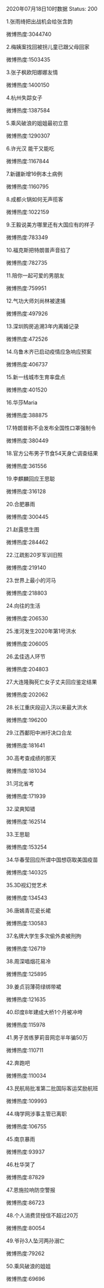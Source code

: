 2020年07月18日10时数据
Status: 200

1.张雨绮把出战机会给张含韵

微博热度:3044740

2.梅姨案找回被拐儿童已跟父母回家

微博热度:1503435

3.张子枫欧阳娜娜友情

微博热度:1400150

4.杭州失踪女子

微博热度:1387584

5.乘风破浪的姐姐最初立意

微博热度:1290307

6.许光汉 能干又能吃

微博热度:1167844

7.新疆新增16例本土病例

微博热度:1160795

8.成都火锅如何无声揽客

微博热度:1022159

9.王毅说美方哪里还有大国应有的样子

微博热度:783349

10.福克斯把特朗普声音掐了

微博热度:782735

11.陪你一起可爱的男朋友

微博热度:759951

12.气功大师刘尚林被逮捕

微博热度:497926

13.深圳购房追溯3年内离婚记录

微博热度:472526

14.乌鲁木齐已启动疫情应急响应预案

微博热度:406737

15.新一线城市生育率盘点

微博热度:401520

16.华莎Maria

微博热度:388875

17.特朗普称不会发布全国性口罩强制令

微博热度:380449

18.官方公布男子节食54天身亡调查结果

微博热度:361556

19.李麒麟回应王思聪

微博热度:316128

20.合肥暴雨

微博热度:300445

21.赵露思生图

微博热度:284462

22.江疏影20岁军训旧照

微博热度:219140

23.世界上最小的河马

微博热度:218803

24.向往的生活

微博热度:206530

25.淮河发生2020年第1号洪水

微博热度:206005

26.孟佳选人环节

微博热度:204803

27.大连隆胸死亡女子丈夫回应鉴定结果

微博热度:202062

28.长江重庆段迎入汛以来最大洪水

微博热度:196200

29.江西鄱阳中洲圩决口合龙

微博热度:181641

30.高考查成绩的那天

微博热度:181034

31.河北省考

微博热度:171939

32.梁爽知错

微博热度:162514

33.王思聪

微博热度:153254

34.华春莹回应所谓中国想窃取美国疫苗

微博热度:140325

35.3D视幻觉艺术

微博热度:134543

36.唐嫣青花瓷长裙

微博热度:130583

37.名牌大学生多次偷外卖被刑拘

微博热度:126719

38.周深唱烟花易冷

微博热度:125895

39.姜贞羽薄荷绿绑带裙

微博热度:121635

40.印度8年建成大桥1个月被冲垮

微博热度:115978

41.男子苦练萝莉音网恋半年骗50万

微博热度:110711

42.奔跑吧

微博热度:110034

43.民航局批准第二批国际客运奖励航班

微博热度:109993

44.嗨学网涉事主管已离职

微博热度:106755

45.南京暴雨

微博热度:93937

46.杜华哭了

微博热度:87829

47.恩施拉响防空警报

微博热度:86723

48.个人消费贷授信不超过20万

微博热度:80054

49.爷孙3人坠河两孙溺亡

微博热度:79262

50.乘风破浪的姐姐

微博热度:69696

